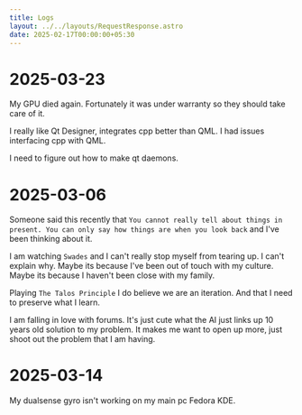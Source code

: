 ```yaml
---
title: Logs
layout: ../../layouts/RequestResponse.astro
date: 2025-02-17T00:00:00+05:30
---
```


# 2025-03-23
My GPU died again. Fortunately it was under warranty so they should take care of it.

I really like Qt Designer, integrates cpp better than QML. I had issues interfacing cpp with QML.

I need to figure out how to make qt daemons. 

# 2025-03-06
Someone said this recently that `You cannot really tell about things in present. You can only say how things are when you look back` and I've been thinking about it. 

I am watching `Swades` and I can't really stop myself from tearing up. I can't explain why. Maybe its because I've been out of touch with my culture. Maybe its because I haven't been close with my family. 

Playing `The Talos Principle` I do believe we are an iteration. And that I need to preserve what I learn. 

I am falling in love with forums. It's just cute what the AI just links up 10 years old solution to my problem. It makes me want to open up more, just shoot out the problem that I am having.

# 2025-03-14
My dualsense gyro isn't working on my main pc Fedora KDE.
